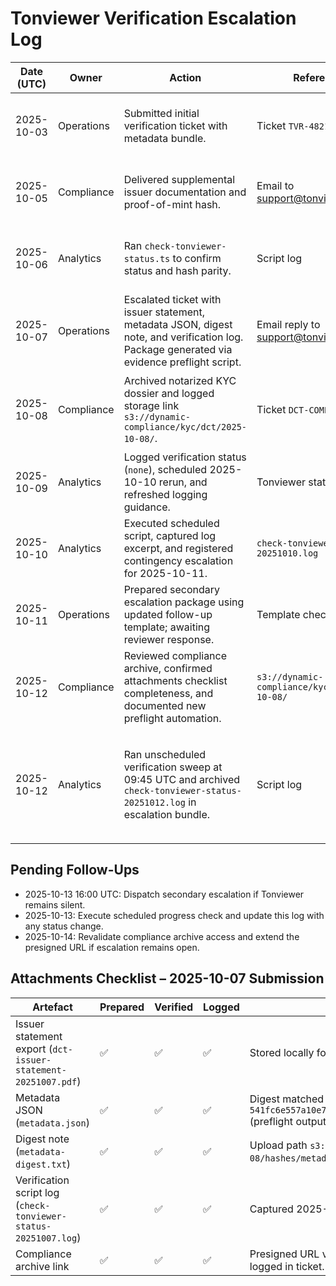 # Tonviewer Verification Escalation Log

| Date (UTC) | Owner      | Action                                                                 | Reference                                     | Outcome                                                   |
| ---------- | ---------- | ----------------------------------------------------------------------- | --------------------------------------------- | --------------------------------------------------------- |
| 2025-10-03 | Operations | Submitted initial verification ticket with metadata bundle.             | Ticket `TVR-4821`                             | Acknowledged by Tonviewer support; verification pending.  |
| 2025-10-05 | Compliance | Delivered supplemental issuer documentation and proof-of-mint hash.    | Email to support@tonviewer.com                | Awaiting confirmation that documents were received.       |
| 2025-10-06 | Analytics  | Ran `check-tonviewer-status.ts` to confirm status and hash parity.      | Script log                                    | Jetton still unverified (`none`). Follow-up required.     |
| 2025-10-07 | Operations | Escalated ticket with issuer statement, metadata JSON, digest note, and verification log.<br>Package generated via evidence preflight script. | Email reply to support@tonviewer.com          | Auto-response confirmed receipt; manual review pending.  |
| 2025-10-08 | Compliance | Archived notarized KYC dossier and logged storage link `s3://dynamic-compliance/kyc/dct/2025-10-08/`. | Ticket `DCT-COMP-2025-118`                    | Archive verified; access recorded in escalation notes.    |
| 2025-10-09 | Analytics  | Logged verification status (`none`), scheduled 2025-10-10 rerun, and refreshed logging guidance. | Tonviewer status report                       | Verification unchanged; rerun queued.                    |
| 2025-10-10 | Analytics  | Executed scheduled script, captured log excerpt, and registered contingency escalation for 2025-10-11. | `check-tonviewer-status-20251010.log`         | Verification still `none`; escalation prep continues.    |
| 2025-10-11 | Operations | Prepared secondary escalation package using updated follow-up template; awaiting reviewer response. | Template checklist                            | Standing by for Tonviewer verdict before dispatch.       |
| 2025-10-12 | Compliance | Reviewed compliance archive, confirmed attachments checklist completeness, and documented new preflight automation. | `s3://dynamic-compliance/kyc/dct/2025-10-08/` | No gaps found; archive remains accessible.               |
| 2025-10-12 | Analytics  | Ran unscheduled verification sweep at 09:45 UTC and archived `check-tonviewer-status-20251012.log` in escalation bundle. | Script log                                    | Flag still `none`; Tonapi now reports 30 holders; escalation window shifted to 2025-10-13 16:00 UTC. |

## Pending Follow-Ups

- 2025-10-13 16:00 UTC: Dispatch secondary escalation if Tonviewer remains silent.
- 2025-10-13: Execute scheduled progress check and update this log with any status change.
- 2025-10-14: Revalidate compliance archive access and extend the presigned URL if escalation remains open.

## Attachments Checklist – 2025-10-07 Submission

| Artefact                                                        | Prepared | Verified | Logged | Notes                                                                                                    |
| --------------------------------------------------------------- | -------- | -------- | ------ | -------------------------------------------------------------------------------------------------------- |
| Issuer statement export (`dct-issuer-statement-20251007.pdf`)   | ✅       | ✅       | ✅     | Stored locally for dispatch; hash recorded in log.                                                       |
| Metadata JSON (`metadata.json`)                                 | ✅       | ✅       | ✅     | Digest matched `541fc6e557a10e703a1568da31b3a97078907cd1391cfae61e5d1df01227c3a5` (preflight output).    |
| Digest note (`metadata-digest.txt`)                             | ✅       | ✅       | ✅     | Upload path `s3://dynamic-compliance/kyc/dct/2025-10-08/hashes/metadata-digest.txt` (preflight script).  |
| Verification script log (`check-tonviewer-status-20251007.log`) | ✅       | ✅       | ✅     | Captured 2025-10-07 15:59 UTC with flag `none`; stored in `logs/`.                                       |
| Compliance archive link                                         | ✅       | ✅       | ✅     | Presigned URL valid through 2025-10-14 00:00 UTC; access logged in ticket.                               |
